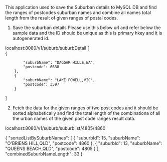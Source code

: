 This application used to save the Suburban details to MySQL DB and find the ranges of postcodes suburban names and combine all names total length from the result of given ranges of postal codes.


1. Save the suburban details
  Please use this below url and refer below the sample data and the ID should be unique as this is primary hkey and it is autogenerated id.
  
  
  localhost:8080/v1/suburb/suburbDetail
  [   
        {
            
            "suburbName": "DAGGAR HILLS,WA",
            "postcode": 6638
        },
        {
            "suburbName": "LAKE POWELL,VIC",
            "postcode": 3597
        }
       
 ]
 
 2. Fetch the data for the given ranges of two post codes and it should be sorted alphabetically and find the total length of the combinationa of all the urban names of the given post code ranges result data.


 
localhost:8080/v1/suburb/suburblist/4805/4860
 
 {
    "sortedListBySuburbNames": [
        {
            "suburbId": 15,
            "suburbName": "O'BRIENS HILL,QLD",
            "postcode": 4860
        },
        {
            "suburbId": 13,
            "suburbName": "QUEENS BEACH,QLD",
            "postcode": 4805
        }
    ],
    "combinedSuburbNameLength": 33
}
 
 
